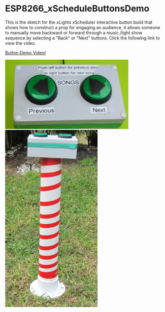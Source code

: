 # ESP8266_xScheduleButtonsDemo

This is the sketch for the xLights xScheduler interactive button build that shows how to construct a prop for engaging an audience, it  allows someone to manually move backward or forward through a music./light show sequence by selecting a "Back" or "Next" buttons.
Click the following link to view the video.

<a href="https://youtu.be/8NWRenqEm_Y">Button Demo Video!</a>

<img src="Images/xScheduleButtonView.png" width="400">


<img src="Images/xScheduleBtnSystem.png" width="300">